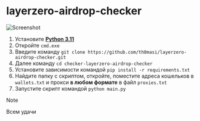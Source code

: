 # layerzero-airdrop-checker

![Screenshot](link.png)  

1. Установите [**Python 3.11**](https://www.python.org/downloads/release/python-3110/)  
2. Откройте `cmd.exe`
3. Введите команду `git clone https://github.com/th0masi/layerzero-airdrop-checker.git`
4. Далее команду `cd checker-layerzero-airdrop-checker`
5. Установите зависимости командой `pip install -r requirements.txt`
6. Найдите папку с скриптом, откройте, поместите адреса кошельков в `wallets.txt` и прокси **в любом формате** в файл `proxies.txt`
7. Запустите скрипт командой `python main.py`

> [!NOTE]
> Всем удачи
